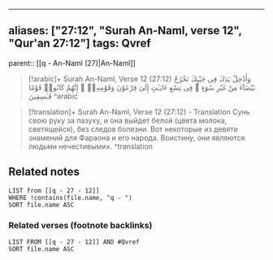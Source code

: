 
---
aliases: ["27:12", "Surah An-Naml, verse 12", "Qur'an 27:12"]
tags: Qvref
---

parent:: [[q - An-Naml (27)|An-Naml]]

> [!arabic]+ Surah An-Naml, Verse 12 (27:12)
> <span class="quran-arabic">وَأَدْخِلْ يَدَكَ فِى جَيْبِكَ تَخْرُجْ بَيْضَآءَ مِنْ غَيْرِ سُوٓءٍ ۖ فِى تِسْعِ ءَايَـٰتٍ إِلَىٰ فِرْعَوْنَ وَقَوْمِهِۦٓ ۚ إِنَّهُمْ كَانُوا۟ قَوْمًا فَـٰسِقِينَ</span>
^arabic

> [!translation]+ Surah An-Naml, Verse 12 (27:12) - Translation
> Сунь свою руку за пазуху, и она выйдет белой (цвета молока, светящейся), без следов болезни. Вот некоторые из девяти знамений для Фараона и его народа. Воистину, они являются людьми нечестивыми».
^translation



## Related notes
```dataview
LIST from [[q - 27 - 12]]
WHERE !contains(file.name, "q - ")
SORT file.name ASC
```

### Related verses (footnote backlinks)
```dataview
LIST FROM [[q - 27 - 12]] AND #Qvref
SORT file.name ASC
```

